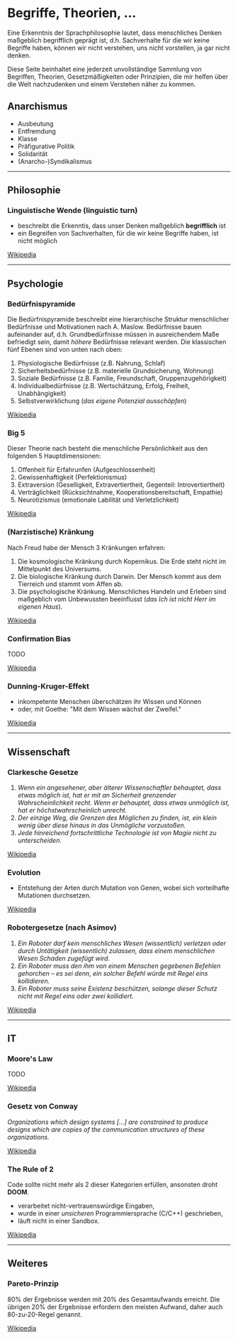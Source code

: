 # Begriffe, Theorien, ...
Eine Erkenntnis der Sprachphilosophie lautet, dass menschliches Denken maßgeblich begrifflich geprägt ist, d.h.
Sachverhalte für die wir keine Begriffe haben, können wir nicht verstehen, uns nicht vorstellen, ja gar nicht denken.

Diese Seite beinhaltet eine jederzeit unvollständige Sammlung von Begriffen, Theorien, Gesetzmäßigkeiten oder
Prinzipien, die mir helfen über die Welt nachzudenken und einem Verstehen näher zu kommen.

## Anarchismus
- Ausbeutung
- Entfremdung
- Klasse
- Präfigurative Politik
- Solidarität
- (Anarcho-)Syndikalismus

---

## Philosophie
### Linguistische Wende (linguistic turn)
- beschreibt die Erkenntis, dass unser Denken maßgeblich **begrifflich** ist
- ein Begreifen von Sachverhalten, für die wir keine Begriffe haben, ist nicht möglich

[Wikipedia](https://de.wikipedia.org/wiki/Linguistische_Wende)

---

## Psychologie
### Bedürfnispyramide
Die Bedürfnispyramide beschreibt eine hierarchische Struktur menschlicher Bedürfnisse und Motivationen nach A. Maslow.
Bedürfnisse bauen aufeinander auf, d.h. Grundbedürfnisse müssen in ausreichendem Maße befriedigt sein, damit *höhere*
Bedürfnisse relevant werden. Die klassischen fünf Ebenen sind von unten nach oben: 

1. Physiologische Bedürfnisse (z.B. Nahrung, Schlaf)
2. Sicherheitsbedürfnisse (z.B. materielle Grundsicherung, Wohnung)
3. Soziale Bedürfnisse (z.B. Familie, Freundschaft, Gruppenzugehörigkeit)
4. Individualbedürfnisse (z.B. Wertschätzung, Erfolg, Freiheit, Unabhängigkeit)
5. Selbstverwirklichung (*das eigene Potenzial ausschöpfen*)

[Wikipedia](https://de.wikipedia.org/wiki/Maslowsche_Bed%C3%BCrfnishierarchie)

### Big 5
Dieser Theorie nach besteht die menschliche Persönlichkeit aus den folgenden 5 Hauptdimensionen:

1. Offenheit für Erfahrunfen (Aufgeschlossenheit)
2. Gewissenhaftigkeit (Perfektionismus)
3. Extraversion (Geselligkeit, Extravertiertheit, Gegenteil: Introvertiertheit)
4. Verträglichkeit (Rücksichtnahme, Kooperationsbereitschaft, Empathie)
5. Neurotizismus (emotionale Labilität und Verletzlichkeit)

[Wikipedia](https://de.wikipedia.org/wiki/Big_Five_(Psychologie))

### (Narzistische) Kränkung
Nach Freud habe der Mensch 3 Kränkungen erfahren:

1. Die kosmologische Kränkung durch Kopernikus. Die Erde steht nicht im Mittelpunkt des Universums.
2. Die biologische Kränkung durch Darwin. Der Mensch kommt aus dem Tierreich und stammt vom Affen ab.
3. Die psychologische Kränkung. Menschliches Handeln und Erleben sind maßgeblich vom Unbewussten beeinflusst (*das Ich
   ist nicht Herr im eigenen Haus*).

[Wikipedia](https://de.wikipedia.org/wiki/Kr%C3%A4nkungen_der_Menschheit)

### Confirmation Bias
TODO

[Wikipedia]()

### Dunning-Kruger-Effekt
- inkompetente Menschen überschätzen ihr Wissen und Können
- oder, mit Goethe: "Mit dem Wissen wächst der Zweifel."

[Wikipedia](https://de.wikipedia.org/wiki/Dunning-Kruger-Effekt)

---

## Wissenschaft
### Clarkesche Gesetze
1. _Wenn ein angesehener, aber älterer Wissenschaftler behauptet, dass etwas möglich ist, hat er mit an Sicherheit grenzender Wahrscheinlichkeit recht. Wenn er behauptet, dass etwas unmöglich ist, hat er höchstwahrscheinlich unrecht._
2. _Der einzige Weg, die Grenzen des Möglichen zu finden, ist, ein klein wenig über diese hinaus in das Unmögliche vorzustoßen._
3. _Jede hinreichend fortschrittliche Technologie ist von Magie nicht zu unterscheiden._

[Wikipedia](https://de.wikipedia.org/wiki/Clarkesche_Gesetze)

### Evolution
- Entstehung der Arten durch Mutation von Genen, wobei sich vorteilhafte Mutationen durchsetzen.

[Wikipedia](https://de.wikipedia.org/wiki/Evolution)

### Robotergesetze (nach Asimov)
1. _Ein Roboter darf kein menschliches Wesen (wissentlich) verletzen oder durch Untätigkeit (wissentlich) zulassen, dass einem menschlichen Wesen Schaden zugefügt wird._
2. _Ein Roboter muss den ihm von einem Menschen gegebenen Befehlen gehorchen – es sei denn, ein solcher Befehl würde mit Regel eins kollidieren._
3. _Ein Roboter muss seine Existenz beschützen, solange dieser Schutz nicht mit Regel eins oder zwei kollidiert._

[Wikipedia](https://de.wikipedia.org/wiki/Robotergesetze)

---

## IT
### Moore's Law
TODO

[Wikipedia](https://en.wikipedia.org/wiki/Moore%27s_law)

### Gesetz von Conway
_Organizations which design systems […] are constrained to produce designs which are copies of the communication structures of these organizations._

[Wikipedia](https://de.wikipedia.org/wiki/Gesetz_von_Conway)

### The Rule of 2
Code sollte nicht mehr als 2 dieser Kategorien erfüllen, ansonsten droht **DOOM**.

- verarbeitet nicht-vertrauenswürdige Eingaben,
- wurde in einer *unsicheren* Programmiersprache (C/C++) geschrieben,
- läuft nicht in einer Sandbox.

[Wikipedia](https://chromium.googlesource.com/chromium/src/+/refs/heads/main/docs/security/rule-of-2.md)

---

## Weiteres
### Pareto-Prinzip
80% der Ergebnisse werden mit 20% des Gesamtaufwands erreicht. Die übrigen 20% der Ergebnisse erfordern den meisten
Aufwand, daher auch 80-zu-20-Regel genannt.

[Wikipedia](https://de.wikipedia.org/wiki/Paretoprinzip)
